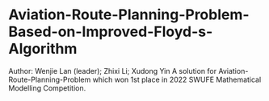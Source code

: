 # Aviation-Route-Planning-Problem-Based-on-Improved-Floyd-s-Algorithm
Author: Wenjie Lan (leader); Zhixi Li; Xudong Yin
A solution for Aviation-Route-Planning-Problem which won 1st place in 2022 SWUFE Mathematical Modelling Competition.
